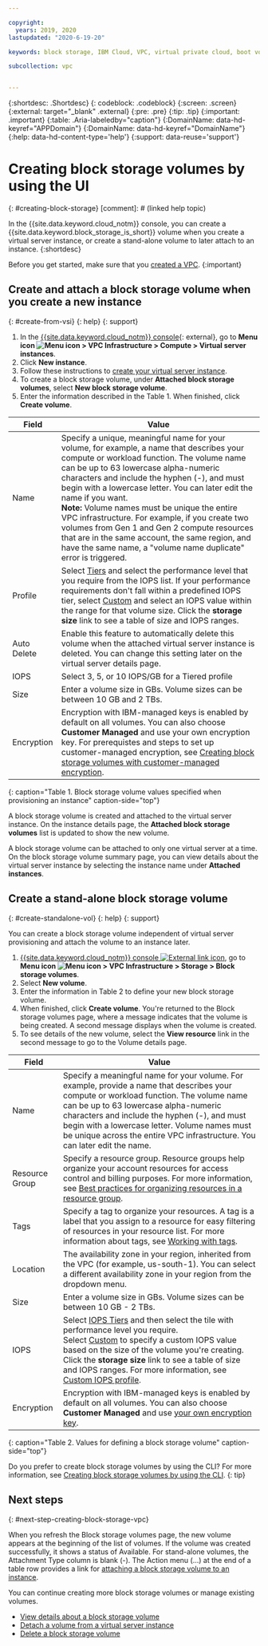 ```yaml
---

copyright:
  years: 2019, 2020
lastupdated: "2020-6-19-20"

keywords: block storage, IBM Cloud, VPC, virtual private cloud, boot volume, data volume, volume, data storage, VSI, virtual server instance, instance, IOPS

subcollection: vpc


---
```


{:shortdesc: .Shortdesc}
{: codeblock: .codeblock}
{:screen: .screen}
{:external: target="_blank" .external}
{:pre: .pre}
{:tip: .tip}
{:important: .important}
{:table: .Aria-labeledby="caption"}
{:DomainName: data-hd-keyref="APPDomain"}
{:DomainName: data-hd-keyref="DomainName"}
{:help: data-hd-content-type='help'}
{:support: data-reuse='support'}

# Creating block storage volumes by using the UI
{: #creating-block-storage}
[comment]: # (linked help topic)

In the {{site.data.keyword.cloud_notm}} console, you can create a {{site.data.keyword.block_storage_is_short}} volume when you create a virtual server instance, or create a stand-alone volume to later attach to an instance.
{:shortdesc}

Before you get started, make sure that you [created a VPC](/docs/vpc?topic=vpc-creating-a-vpc-using-the-ibm-cloud-console).
{:important}

## Create and attach a block storage volume when you create a new instance
{: #create-from-vsi}
{: help}
{: support}

1. In the [{{site.data.keyword.cloud_notm}} console](https://{DomainName}/vpc-ext){: external}, go to **Menu icon ![Menu icon](../../icons/icon_hamburger.svg) > VPC Infrastructure > Compute > Virtual server instances**.
1. Click **New instance**.
1. Follow these instructions to [create your virtual server instance](/docs/vpc?topic=vpc-creating-virtual-servers).
1. To create a block storage volume, under **Attached block storage volumes**, select **New block storage volume**.
1. Enter the information described in the Table 1. When finished, click **Create volume**.

| Field | Value |
|-------|-------|
| Name  | Specify a unique, meaningful name for your volume, for example, a name that describes your compute or workload function. The volume name can be up to 63 lowercase alpha-numeric characters and include the hyphen (-), and must begin with a lowercase letter. You can later edit the name if you want. <br> **Note:** Volume names must be unique the entire VPC infrastructure. For example, if you create two volumes from Gen 1 and Gen 2 compute resources that are in the same account, the same region, and have the same name, a  "volume name duplicate" error is triggered.</br> |
| Profile | Select [Tiers](/docs/vpc?topic=vpc-block-storage-profiles#tiers) and select the performance level that you require from the IOPS list. If your performance requirements don't fall within a predefined IOPS tier, select [Custom](/docs/vpc?topic=vpc-block-storage-profiles#custom) and select an IOPS value within the range for that volume size. Click the **storage size** link to see a table of size and IOPS ranges. |
| Auto Delete | Enable this feature to automatically delete this volume when the attached virtual server instance is deleted. You can change this setting later on the virtual server details page. |
| IOPS | Select 3, 5, or 10 IOPS/GB for a Tiered profile |
| Size | Enter a volume size in GBs. Volume sizes can be between 10 GB and 2 TBs. |
| Encryption | Encryption with IBM-managed keys is enabled by default on all volumes. You can also choose **Customer Managed** and use your own encryption key. For prerequistes and steps to set up customer-managed encryption, see [Creating block storage volumes with customer-managed encryption](/docs/vpc?topic=vpc-block-storage-vpc-encryption). |
{: caption="Table 1. Block storage volume values specified when provisioning an instance" caption-side="top"}

A block storage volume is created and attached to the virtual server instance. On the instance details page, the **Attached block storage volumes** list is updated to show the new volume.

A block storage volume can be attached to only one virtual server at a time. On the block storage volume summary page, you can view details about the virtual server instance by selecting the instance name under **Attached instances**.

## Create a stand-alone block storage volume
{: #create-standalone-vol}
{: help}
{: support}

You can create a block storage volume independent of virtual server provisioning and attach the volume to an instance later.

1.  [{{site.data.keyword.cloud_notm}} console ![External link icon](../icons/launch-glyph.svg "External link icon")](https://{DomainName}/vpc-ext), go to **Menu icon ![Menu icon](../../icons/icon_hamburger.svg) > VPC Infrastructure > Storage > Block storage volumes**.
1. Select **New volume**.
1. Enter the information in Table 2 to define your new block storage volume.
1. When finished, click **Create volume**. You're returned to the Block storage volumes page, where a message indicates that the volume is being created. A second message displays when the volume is created.
1. To see details of the new volume, select the **View resource** link in the second message to go to the Volume details page.

| Field | Value |
|-------|-------|
| Name  | Specify a meaningful name for your volume. For example, provide a name that describes your compute or workload function. The volume name can be up to 63 lowercase alpha-numeric characters and include the hyphen (-), and must begin with a lowercase letter. Volume names must be unique across the entire VPC infrastructure. You can later edit the name. |
| Resource Group | Specify a resource group. Resource groups help organize your account resources for access control and billing purposes. For more information, see [Best practices for organizing resources in a resource group](/docs/resources?topic=resources-bp_resourcegroups#setuprgs). |
| Tags | Specify a tag to organize your resources. A tag is a label that you assign to a resource for easy filtering of resources in your resource list. For more information about tags, see [Working with tags](/docs/resources?topic=resources-tag). |
| Location | The availability zone in your region, inherited from the VPC (for example, us-south-1). You can select a different availability zone in your region from the dropdown menu. |
| Size | Enter a volume size in GBs. Volume sizes can be between 10 GB - 2 TBs. |
| IOPS | Select [IOPS Tiers](/docs/vpc?topic=vpc-block-storage-profiles#tiers) and then select the tile with performance level you require. <br>Select [Custom](/docs/vpc?topic=vpc-block-storage-profiles#custom) to specify a custom IOPS value based on the size of the volume you're creating. Click the **storage size** link to see a table of size and IOPS ranges. For more information, see [Custom IOPS profile](/docs/vpc?topic=vpc-block-storage-profiles#custom).</br> |
| Encryption | Encryption with IBM-managed keys is enabled by default on all volumes. You can also choose **Customer Managed** and use [your own encryption key](/docs/vpc?topic=vpc-block-storage-vpc-encryption). |
{: caption="Table 2. Values for defining a block storage volume" caption-side="top"}

Do you prefer to create block storage volumes by using the CLI? For more information, see [Creating block storage volumes by using the CLI](/docs/vpc?topic=vpc-creating-block-storage-cli).
{: tip}

## Next steps
{: #next-step-creating-block-storage-vpc}

When you refresh the Block storage volumes page, the new volume appears at the beginning of the list of volumes. If the volume was created successfully, it shows a status of Available. For stand-alone volumes, the Attachment Type column is blank (-). The Action menu (...) at the end of a table row provides a link for [attaching a block storage volume to an instance](/docs/vpc?topic=vpc-attaching-block-storage).

You can continue creating more block storage volumes or manage existing volumes.

* [View details about a block storage volume](/docs/vpc?topic=vpc-viewing-block-storage)
* [Detach a volume from a virtual server instance](/docs/vpc?topic=vpc-managing-block-storage#detach)
* [Delete a block storage volume](/docs/vpc?topic=vpc-managing-block-storage#delete)
